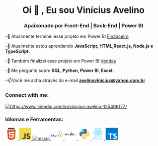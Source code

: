 <h1 align="center">Oi 👋 , Eu sou Vinícius Avelino</h1><h3 align="center">
Apaixonado por Front-End | Back-End | Power BI</h3>

-🔭 Atualmente terminei esse projeto em Power BI [Financeiro](https://1drv.ms/u/c/44fdfae855f3d53a/ETrV81Xo-v0ggESrAAAAAAABMvCCxgU6F2O3G2b6QrZzSA?e=JLhyy0)

-🌱 Atualmente estou aprendendo **JavaScript, HTML,React.js, Node.js e TypeScript.**

-👯 Também finalizei esse projeto em Power BI [Vendas](https://1drv.ms/u/c/44fdfae855f3d53a/ETrV81Xo-v0ggESqAAAAAAAB0ip57QewlAf5qgQmrjqmVg?e=rRV3Eg)

-💬 Me pergunte sobre **SQL, Python, Power BI, Excel.**

-📫Você me acha através do e-mail **avelinovinicius@yahoo.com.br**
 
<h3 align="left">Connect with me:</h3><p align="left">

<a href="https://linkedin.com/in/https://www.linkedin.com/in/vinicius-avelino-125499177/" target="blank"><img align="center" src="https://raw.githubusercontent.com/rahuldkjain/github-profile-readme-generator/master/src/images/icons/Social/linked-in-alt.svg" alt="https://www.linkedin.com/in/vinicius-avelino-125499177/" height="30" width="40" /></a></p><h3 align="left">


Idiomas e Ferramentas: </h3>
<p align="esquerda"> <a href="https://www.w3.org/html/" target="_blank" rel="noreferrer"> <img src="https://raw.githubusercontent.com/devicons/devicon/master/icons/html5/html5-original-wordmark.svg" alt="html5" width="40" height="40"/> </a> <a href="https://developer.mozilla.org/en-US/docs/Web/JavaScript" target="_blank" rel="noreferrer"> <img src="https://raw.githubusercontent.com/devicons/devicon/master/icons/javascript/javascript-original.svg" alt="javascript" width="40" height="40"/> </a> <a href="https://www.microsoft.com/en-us/sql-server" target="_blank" rel="noreferrer"> <img src="https://www.svgrepo.com/show/303229/microsoft-sql-server-logo.svg" alt="mssql" width="40" height="40"/> </a> <a href="https://www.mysql.com/" target="_blank" rel="noreferrer"> <img src="https://raw.githubusercontent.com/devicons/devicon/master/icons/mysql/mysql-original-wordmark.svg" alt="mysql" width="40" height="40"/> </a> <a href="https://nodejs.org" target="_blank" rel="noreferrer"> <img src="https://raw.githubusercontent.com/devicons/devicon/master/icons/nodejs/nodejs-original-wordmark.svg" alt="nodejs" width="40" height="40"/> </a> <a href="https://www.python.org" target="_blank" rel="noreferrer"> <img src="https://raw.githubusercontent.com/devicons/devicon/master/icons/python/python-original.svg" alt="python" width="40" height="40"/> </a> <a href="https://reactjs.org/" target="_blank" rel="noreferrer"> <img src="https://raw.githubusercontent.com/devicons/devicon/master/icons/react/react-original-wordmark.svg" alt="react" width="40" height="40"/> </a> <a href="https://www.typescriptlang.org/" target="_blank" rel="noreferrer"> <img src="https://raw.githubusercontent.com/devicons/devicon/master/icons/typescript/typescript-original.svg" alt="typescript" width="40" height="40"/> </a> </p>

<!---
- 👋 Hi, I’m @ViniciusAvelinoSantos
- 👀 I’m interested in ...
- 🌱 I’m currently learning ...
- 💞️ I’m looking to collaborate on ...
- 📫 How to reach me ...


ViniciusAvelinoSantos/ViniciusAvelinoSantos is a ✨ special ✨ repository because its `README.md` (this file) appears on your GitHub profile.
You can click the Preview link to take a look at your changes.
--->
